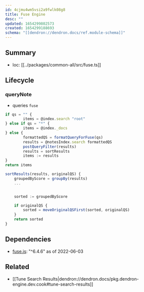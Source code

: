 ```yaml
---
id: 4cjmu4wm5vsi2a9fwlk08g8
title: Fuse Engine
desc: ""
updated: 1654299802573
created: 1654299188693
schema: "[[dendron://dendron.docs/ref.module-schema]]"
---
```


## Summary

- loc: [[../packages/common-all/src/fuse.ts]]

## Lifecycle

### queryNote

- queries `fuse`

```ts
if qs = "" {
		items = @index.search "root"
} else if qs = "*" {
		items = @index._docs
} else {
		formattedQS = formatQueryForFuse(qs)
		results = @notesIndex.search formattedQS
		postQueryFilter(results)
		results = sortResults
		items := results
}
return items
```

```ts
sortResults(results, originalQS) {
    groupedByScore = groupBy(results)
    ...


    sorted := groupedByScore

    if originalQS {
        sorted = moveOriginalQSFirst(sorted, originalQS)
    }
    return sorted
}
```

## Dependencies

- [fuse.js](https://github.com/krisk/Fuse): "^6.4.6" as of 2022-06-03

## Related

- [[Tune Search Results|dendron://dendron.docs/pkg.dendron-engine.dev.cook#tune-search-results]]

